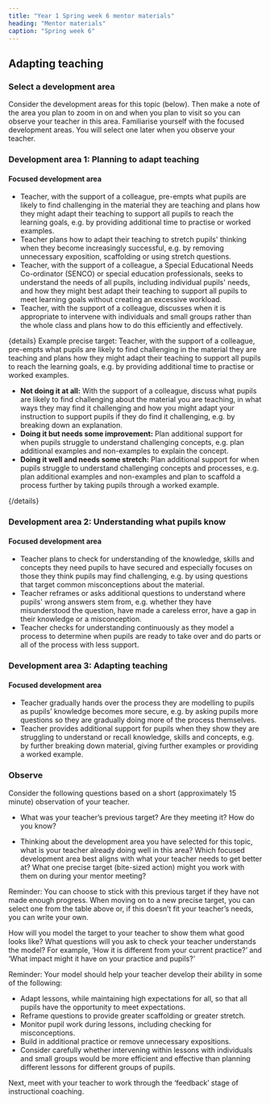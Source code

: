 ```yaml
---
title: "Year 1 Spring week 6 mentor materials"
heading: "Mentor materials"
caption: "Spring week 6"
---
```



## Adapting teaching

### Select a development area

Consider the development areas for this topic (below). Then make a note of the area you plan to zoom in on and when you plan to visit so you can observe your teacher in this area. Familiarise yourself with the focused development areas. You will select one later when you observe your teacher.

### Development area 1: Planning to adapt teaching

#### Focused development area  

- Teacher, with the support of a colleague, pre-empts what pupils are likely to find challenging in the material they are teaching and plans how they might adapt their teaching to support all pupils to reach the learning goals, e.g. by providing additional time to practise or worked examples. 
- Teacher plans how to adapt their teaching to stretch pupils' thinking when they become increasingly successful, e.g. by removing unnecessary exposition, scaffolding or using stretch questions. 
- Teacher, with the support of a colleague, a Special Educational Needs Co-ordinator (SENCO) or special education professionals, seeks to understand the needs of all pupils, including individual pupils' needs, and how they might best adapt their teaching to support all pupils to meet learning goals without creating an excessive workload. 
- Teacher, with the support of a colleague, discusses when it is appropriate to intervene with individuals and small groups rather than the whole class and plans how to do this efficiently and effectively.

{details}
Example precise target: Teacher, with the support of a colleague, pre-empts what pupils are likely to find challenging in the material they are teaching and plans how they might adapt their teaching to support all pupils to reach the learning goals, e.g. by providing additional time to practise or worked examples.


- **Not doing it at all:** With the support of a colleague, discuss what pupils are likely to find challenging about the material you are teaching, in what ways they may find it challenging and how you might adapt your instruction to support pupils if they do find it challenging, e.g. by breaking down an explanation.
- **Doing it but needs some improvement:** Plan additional support for when pupils struggle to understand challenging concepts, e.g. plan additional examples and non-examples to explain the concept.
- **Doing it well and needs some stretch:** Plan additional support for when pupils struggle to understand challenging concepts and processes, e.g. plan additional examples and non-examples and plan to scaffold a process further by taking pupils through a worked example.

{/details}


### Development area 2: Understanding what pupils know

#### Focused development area  

- Teacher plans to check for understanding of the knowledge, skills and concepts they need pupils to have secured and especially focuses on those they think pupils may find challenging, e.g. by using questions that target common misconceptions about the material. 
- Teacher reframes or asks additional questions to understand where pupils' wrong answers stem from, e.g. whether they have misunderstood the question, have made a careless error, have a gap in their knowledge or a misconception. 
- Teacher checks for understanding continuously as they model a process to determine when pupils are ready to take over and do parts or all of the process with less support.                                                                                                                                                                                                                                                                                                                                                                                      

### Development area 3: Adapting teaching

#### Focused development area  

- Teacher gradually hands over the process they are modelling to pupils as pupils’ knowledge becomes more secure, e.g. by asking pupils more questions so they are gradually doing more of the process themselves. 
- Teacher provides additional support for pupils when they show they are struggling to understand or recall knowledge, skills and concepts, e.g. by further breaking down material, giving further examples or providing a worked example.                                                                                                                                                                                                                                                                                                                                                                                                                                                                                                                                                                                                                          

### Observe

Consider the following questions based on a short (approximately 15 minute) observation of your teacher.

- What was your teacher’s previous target? Are they meeting it? How do you know?

- Thinking about the development area you have selected for this topic, what is your teacher already doing well in this area? Which focused development area best aligns with what your teacher needs to get better at? What one precise target (bite-sized action) might you work with them on during your mentor meeting?

Reminder: You can choose to stick with this previous target if they have not made enough progress. When moving on to a new precise target, you can select one from the table above or, if this doesn’t fit your teacher’s needs, you can write your own.

How will you model the target to your teacher to show them what good looks like? What questions will you ask to check your teacher understands the model? For example, ‘How it is different from your current practice?’ and ‘What impact might it have on your practice and pupils?’

Reminder: Your model should help your teacher develop their ability in some of the following:

- Adapt lessons, while maintaining high expectations for all, so that all pupils have the opportunity to meet expectations.
- Reframe questions to provide greater scaffolding or greater stretch.
- Monitor pupil work during lessons, including checking for misconceptions.
- Build in additional practice or remove unnecessary expositions.
- Consider carefully whether intervening within lessons with individuals and small groups would be more efficient and effective than planning different lessons for different groups of pupils.

Next, meet with your teacher to work through the ‘feedback’ stage of instructional coaching.

